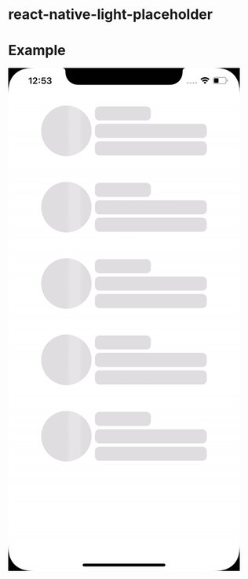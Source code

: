 # react-native-light-placeholder

# Example
![Alt Text](https://github.com/metehankurucu/react-native-light-placeholder/blob/master/example.gif)